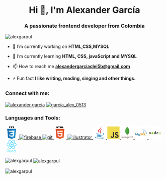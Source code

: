 <img src="https://i.pinimg.com/originals/f1/e7/34/f1e734f9cade86fe737a9aa404ad5677.gif" alt="">
<h1 align="center">Hi 👋, I'm Alexander García</h1>
<h3 align="center">A passionate frontend developer from Colombia</h3>

<p align="left"> <img src="https://komarev.com/ghpvc/?username=alexgarpul&label=Profile%20views&color=0e75b6&style=flat" alt="alexgarpul" /> </p>

- 🔭 I’m currently working on **HTML,CSS,MYSQL**

- 🌱 I’m currently learning **HTML, CSS, javaScript and MYSQL**

- 📫 How to reach me **alexandergarciaclei5b@gmail.com**

- ⚡ Fun fact **I like writing, reading, singing and other things.**

<h3 align="left">Connect with me:</h3>
<p align="left">
<a href="https://fb.com/alexander garcia" target="blank"><img align="center" src="https://raw.githubusercontent.com/rahuldkjain/github-profile-readme-generator/master/src/images/icons/Social/facebook.svg" alt="alexander garcia" height="30" width="40" /></a>
<a href="https://instagram.com/garcia_alex_0513" target="blank"><img align="center" src="https://raw.githubusercontent.com/rahuldkjain/github-profile-readme-generator/master/src/images/icons/Social/instagram.svg" alt="garcia_alex_0513" height="30" width="40" /></a>
</p>

<h3 align="left">Languages and Tools:</h3>
<p align="left"> <a href="https://www.w3schools.com/css/" target="_blank" rel="noreferrer"> <img src="https://raw.githubusercontent.com/devicons/devicon/master/icons/css3/css3-original-wordmark.svg" alt="css3" width="40" height="40"/> </a> <a href="https://firebase.google.com/" target="_blank" rel="noreferrer"> <img src="https://www.vectorlogo.zone/logos/firebase/firebase-icon.svg" alt="firebase" width="40" height="40"/> </a> <a href="https://git-scm.com/" target="_blank" rel="noreferrer"> <img src="https://www.vectorlogo.zone/logos/git-scm/git-scm-icon.svg" alt="git" width="40" height="40"/> </a> <a href="https://www.w3.org/html/" target="_blank" rel="noreferrer"> <img src="https://raw.githubusercontent.com/devicons/devicon/master/icons/html5/html5-original-wordmark.svg" alt="html5" width="40" height="40"/> </a> <a href="https://www.adobe.com/in/products/illustrator.html" target="_blank" rel="noreferrer"> <img src="https://www.vectorlogo.zone/logos/adobe_illustrator/adobe_illustrator-icon.svg" alt="illustrator" width="40" height="40"/> </a> <a href="https://www.java.com" target="_blank" rel="noreferrer"> <img src="https://raw.githubusercontent.com/devicons/devicon/master/icons/java/java-original.svg" alt="java" width="40" height="40"/> </a> <a href="https://developer.mozilla.org/en-US/docs/Web/JavaScript" target="_blank" rel="noreferrer"> <img src="https://raw.githubusercontent.com/devicons/devicon/master/icons/javascript/javascript-original.svg" alt="javascript" width="40" height="40"/> </a> <a href="https://www.mongodb.com/" target="_blank" rel="noreferrer"> <img src="https://raw.githubusercontent.com/devicons/devicon/master/icons/mongodb/mongodb-original-wordmark.svg" alt="mongodb" width="40" height="40"/> </a> <a href="https://www.mysql.com/" target="_blank" rel="noreferrer"> <img src="https://raw.githubusercontent.com/devicons/devicon/master/icons/mysql/mysql-original-wordmark.svg" alt="mysql" width="40" height="40"/> </a> <a href="https://nodejs.org" target="_blank" rel="noreferrer"> <img src="https://raw.githubusercontent.com/devicons/devicon/master/icons/nodejs/nodejs-original-wordmark.svg" alt="nodejs" width="40" height="40"/> </a> <a href="https://reactjs.org/" target="_blank" rel="noreferrer"> <img src="https://raw.githubusercontent.com/devicons/devicon/master/icons/react/react-original-wordmark.svg" alt="react" width="40" height="40"/> </a> </p>

<p><img align="left" src="https://github-readme-stats.vercel.app/api/top-langs?username=alexgarpul&show_icons=true&locale=en&layout=compact" alt="alexgarpul" /></p>

<p>&nbsp;<img align="center" src="https://github-readme-stats.vercel.app/api?username=alexgarpul&show_icons=true&locale=en" alt="alexgarpul" /></p>

<p><img align="center" src="https://github-readme-streak-stats.herokuapp.com/?user=alexgarpul&" alt="alexgarpul" /></p>

